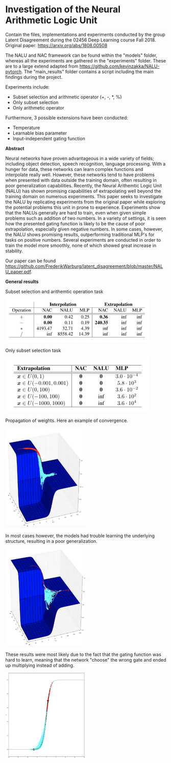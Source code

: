 # Investigation of the Neural Arithmetic Logic Unit

Contain the files, implementations and experiments conducted by the group Latent Disagreement during the 02456 Deep Learning course Fall 2018. Original paper: https://arxiv.org/abs/1808.00508

The NALU and NAC framework can be found within the "models" folder, whereas all the experiments are gathered in the "experiments" folder. These are to a large extend adapted from https://github.com/kevinzakka/NALU-pytorch. The "main_results" folder contains a script including the main findings during the project.

Experiments include:

* Subset selection and arithmetic operator (+, -, *, %)
* Only subset selection
* Only arithmetic operator

Furthermore, 3 possible extensions have been conducted:

* Temperature
* Learnable bias parameter
* Input-independent gating function

**Abstract**

Neural networks have proven advantageous in a wide variety of fields; including object detection, speech recognition, language processing. With a hunger for data, these networks can learn complex functions and interpolate really well. However, these networks tend to have problems when presented with data outside the training domain, often resulting in poor generalization capabilities. Recently, the Neural Arithemtic Logic Unit (NALU) has shown promising capabilities of extrapolating well beyond the training domain on numerous experiments. This paper seeks to investigate the NALU by replicating experiments from the original paper while exploring the potential problems this unit in prone to experience. Experiments show that the NALUs generally are hard to train, even when given simple problems such as addition of two numbers. In a variety of settings, it is seen how the presented gating function is likely to be the cause of poor extrapolation, especially given negative numbers. In some cases, however, the NALU shows promising results, outperforming traditional MLP's for tasks on positive numbers. Several experiments are conducted in order to train the model more smoothly, none of which showed great increase in stability.

Our paper can be found https://github.com/FrederikWarburg/latent_disagreement/blob/master/NALU_paper.pdf.

**General results**

Subset selection and arithemtic operation task

<img src="https://github.com/FrederikWarburg/latent_disagreement/blob/master/Images/FullTask.png" width="450">

Only subset selection task

<img src="https://github.com/FrederikWarburg/latent_disagreement/blob/master/Images/SubsetTask.png" width="450">

Propagation of weights. Here an example of convergence.

<img src="https://github.com/FrederikWarburg/latent_disagreement/blob/master/Images/kai_uni_conv.png" width="250">

In most cases however, the models had trouble learning the underlying structure, resulting in a poor generalization.

<img src="https://github.com/FrederikWarburg/latent_disagreement/blob/master/Images/kai_uni_div.png" width="250">

These results were most likely due to the fact that the gating function was hard to learn, meaning that the network "choose" the wrong gate and ended up multiplying instead of adding.

<img src="https://github.com/FrederikWarburg/latent_disagreement/blob/master/Images/kai_uni_div_g.png" width="250">


